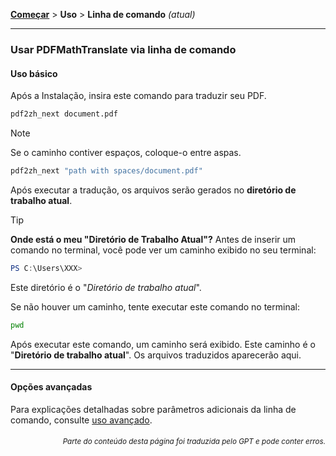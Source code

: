 [**Começar**](./começar.md) > **Uso** > **Linha de comando** _(atual)_

---

### Usar PDFMathTranslate via linha de comando

#### Uso básico

Após a Instalação, insira este comando para traduzir seu PDF.

```bash
pdf2zh_next document.pdf
```

> [!NOTE]
> 
> Se o caminho contiver espaços, coloque-o entre aspas.
> 
> ```bash
> pdf2zh_next "path with spaces/document.pdf"
> ```

Após executar a tradução, os arquivos serão gerados no **diretório de trabalho atual**.

> [!TIP]
> **Onde está o meu "Diretório de Trabalho Atual"?**
> Antes de inserir um comando no terminal, você pode ver um caminho exibido no seu terminal:
> 
> ```powershell
> PS C:\Users\XXX>
> ```
> 
> Este diretório é o "*Diretório de trabalho atual*".
> 
> Se não houver um caminho, tente executar este comando no terminal:
> 
> ```bash
> pwd
> ```
> 
> Após executar este comando, um caminho será exibido. Este caminho é o "**Diretório de trabalho atual**". Os arquivos traduzidos aparecerão aqui.

---

#### Opções avançadas

Para explicações detalhadas sobre parâmetros adicionais da linha de comando, consulte [uso avançado](./../advanced/advanced.md).

<div align="right"> 
<h6><small>Parte do conteúdo desta página foi traduzida pelo GPT e pode conter erros.</small></h6>